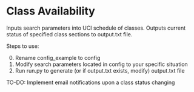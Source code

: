 # Class Availability
Inputs search parameters into UCI schedule of classes. Outputs current status of specified class sections to output.txt file.

Steps to use:

0. Rename config_example to config
1. Modify search parameters located in config to your specific situation
2. Run run.py to generate (or if output.txt exists, modify) output.txt file

TO-DO:
Implement email notifications upon a class status changing
